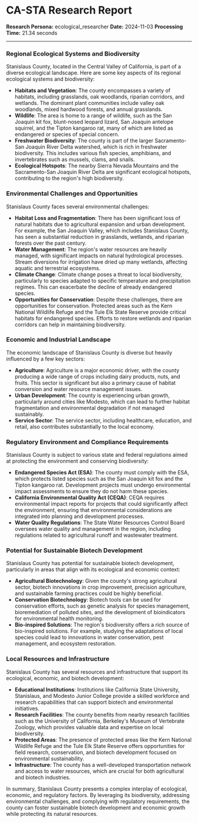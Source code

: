 # CA-STA Research Report

**Research Persona:** ecological_researcher
**Date:** 2024-11-03
**Processing Time:** 21.34 seconds

---

### Regional Ecological Systems and Biodiversity

Stanislaus County, located in the Central Valley of California, is part of a diverse ecological landscape. Here are some key aspects of its regional ecological systems and biodiversity:

- **Habitats and Vegetation**: The county encompasses a variety of habitats, including grasslands, oak woodlands, riparian corridors, and wetlands. The dominant plant communities include valley oak woodlands, mixed hardwood forests, and annual grasslands.
- **Wildlife**: The area is home to a range of wildlife, such as the San Joaquin kit fox, blunt-nosed leopard lizard, San Joaquin antelope squirrel, and the Tipton kangaroo rat, many of which are listed as endangered or species of special concern.
- **Freshwater Biodiversity**: The county is part of the larger Sacramento-San Joaquin River Delta watershed, which is rich in freshwater biodiversity. This includes various fish species, amphibians, and invertebrates such as mussels, clams, and snails.
- **Ecological Hotspots**: The nearby Sierra Nevada Mountains and the Sacramento-San Joaquin River Delta are significant ecological hotspots, contributing to the region's high biodiversity.

### Environmental Challenges and Opportunities

Stanislaus County faces several environmental challenges:

- **Habitat Loss and Fragmentation**: There has been significant loss of natural habitats due to agricultural expansion and urban development. For example, the San Joaquin Valley, which includes Stanislaus County, has seen a substantial reduction in grasslands, wetlands, and riparian forests over the past century.
- **Water Management**: The region's water resources are heavily managed, with significant impacts on natural hydrological processes. Stream diversions for irrigation have dried up many wetlands, affecting aquatic and terrestrial ecosystems.
- **Climate Change**: Climate change poses a threat to local biodiversity, particularly to species adapted to specific temperature and precipitation regimes. This can exacerbate the decline of already endangered species.
- **Opportunities for Conservation**: Despite these challenges, there are opportunities for conservation. Protected areas such as the Kern National Wildlife Refuge and the Tule Elk State Reserve provide critical habitats for endangered species. Efforts to restore wetlands and riparian corridors can help in maintaining biodiversity.

### Economic and Industrial Landscape

The economic landscape of Stanislaus County is diverse but heavily influenced by a few key sectors:

- **Agriculture**: Agriculture is a major economic driver, with the county producing a wide range of crops including dairy products, nuts, and fruits. This sector is significant but also a primary cause of habitat conversion and water resource management issues.
- **Urban Development**: The county is experiencing urban growth, particularly around cities like Modesto, which can lead to further habitat fragmentation and environmental degradation if not managed sustainably.
- **Service Sector**: The service sector, including healthcare, education, and retail, also contributes substantially to the local economy.

### Regulatory Environment and Compliance Requirements

Stanislaus County is subject to various state and federal regulations aimed at protecting the environment and conserving biodiversity:

- **Endangered Species Act (ESA)**: The county must comply with the ESA, which protects listed species such as the San Joaquin kit fox and the Tipton kangaroo rat. Development projects must undergo environmental impact assessments to ensure they do not harm these species.
- **California Environmental Quality Act (CEQA)**: CEQA requires environmental impact reports for projects that could significantly affect the environment, ensuring that environmental considerations are integrated into planning and development processes.
- **Water Quality Regulations**: The State Water Resources Control Board oversees water quality and management in the region, including regulations related to agricultural runoff and wastewater treatment.

### Potential for Sustainable Biotech Development

Stanislaus County has potential for sustainable biotech development, particularly in areas that align with its ecological and economic context:

- **Agricultural Biotechnology**: Given the county's strong agricultural sector, biotech innovations in crop improvement, precision agriculture, and sustainable farming practices could be highly beneficial.
- **Conservation Biotechnology**: Biotech tools can be used for conservation efforts, such as genetic analysis for species management, bioremediation of polluted sites, and the development of bioindicators for environmental health monitoring.
- **Bio-inspired Solutions**: The region's biodiversity offers a rich source of bio-inspired solutions. For example, studying the adaptations of local species could lead to innovations in water conservation, pest management, and ecosystem restoration.

### Local Resources and Infrastructure

Stanislaus County has several resources and infrastructure that support its ecological, economic, and biotech development:

- **Educational Institutions**: Institutions like California State University, Stanislaus, and Modesto Junior College provide a skilled workforce and research capabilities that can support biotech and environmental initiatives.
- **Research Facilities**: The county benefits from nearby research facilities such as the University of California, Berkeley's Museum of Vertebrate Zoology, which provides valuable data and expertise on local biodiversity.
- **Protected Areas**: The presence of protected areas like the Kern National Wildlife Refuge and the Tule Elk State Reserve offers opportunities for field research, conservation, and biotech development focused on environmental sustainability.
- **Infrastructure**: The county has a well-developed transportation network and access to water resources, which are crucial for both agricultural and biotech industries.

In summary, Stanislaus County presents a complex interplay of ecological, economic, and regulatory factors. By leveraging its biodiversity, addressing environmental challenges, and complying with regulatory requirements, the county can foster sustainable biotech development and economic growth while protecting its natural resources.
